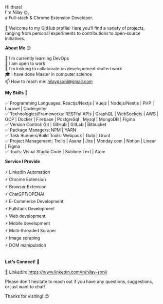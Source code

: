 Hi there!<br /> I'm Nilay 🌞,<br /> a Full-stack & Chrome Extension Developer.<br /><br />
🎊 Welcome to my GitHub profile! Here you'll find a variety of projects, ranging from personal experiments to contributions to open-source initiatives.

**About Me** 😊 <br /><br />
🌱 I’m currently learning DevOps <br />
💼 I am open to work <br />
👥 I’m looking to collaborate on developement realted work <br />
🎓 I have done Master in computer science <br />
📫 How to reach me: nilaypsoni@gmail.com <br />

**My Skills** 🦾 <br /><br />
✅ Programming Languages: Reactjs/Nextjs | Vuejs | Nodejs/Nestjs | PHP | Laravel | Codeigniter <br />
✅ Technologies/Frameworks: RESTful APIs | GraphQL | WebSockets | AWS | GCP | Docker | Firebase | PostgreSql | Mysql | MongoDB | Figma <br />
✅ Version Control: Git | GitHub | GitLab | Bitbucket <br />
✅ Package Managers: NPM | YARN <br />
✅ Task Runners/Build Tools: Webpack | Gulp | Grunt <br />
✅ Project Management: Trello | Asana | Jira | Monday.com | Notion | Linear | Figma <br />
✅ Tools: Visual Studio Code | Sublime Text | Atom <br />

**Service I Provide**<br /><br />
:zap: Linkedin Automation <br />
:zap: Chrome Extension <br />
:zap: Browser Extension <br />
:zap: ChatGPT/OPENAI <br />
:zap: E-Commerce Development <br />
:zap: Fullstack Development <br />
:zap: Web development <br />
:zap: Mobile development <br />
:zap: Multi-threaded Scraper <br />
:zap: Image scraping <br />
:zap: DOM manipulation<br /><br />

**Let's Connect!** 🤝 <br /><br />
🔵 LinkedIn: https://www.linkedin.com/in/nilay-soni/ <br />

Please don't hesitate to reach out if you have any questions, suggestions, or just want to chat! <br />

Thanks for visiting! 😊
